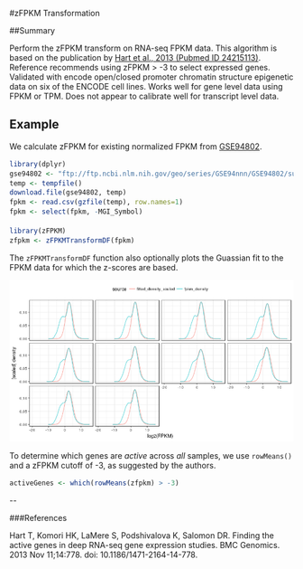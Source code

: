 #zFPKM Transformation

##Summary

Perform the zFPKM transform on RNA-seq FPKM data. This algorithm is based on the publication by [Hart et al., 2013 
(Pubmed ID 24215113)](https://www.ncbi.nlm.nih.gov/pubmed/24215113). Reference recommends using zFPKM > -3 to select 
expressed genes. Validated with encode open/closed promoter chromatin structure epigenetic data on six of the ENCODE 
cell lines. Works well for gene level data using FPKM or TPM. Does not appear to calibrate well for transcript level 
data.

## Example

We calculate zFPKM for existing normalized FPKM from [GSE94802](https://www.ncbi.nlm.nih.gov/geo/query/acc.cgi?acc=GSE94802).

```r
library(dplyr)
gse94802 <- "ftp://ftp.ncbi.nlm.nih.gov/geo/series/GSE94nnn/GSE94802/suppl/GSE94802_Minkina_etal_normalized_FPKM.csv.gz"
temp <- tempfile()
download.file(gse94802, temp)
fpkm <- read.csv(gzfile(temp), row.names=1)
fpkm <- select(fpkm, -MGI_Symbol)

library(zFPKM)
zfpkm <- zFPKMTransformDF(fpkm)
```

The `zFPKMTransformDF` function also optionally  plots the Guassian fit to the FPKM data for which the z-scores are based.

![](README_plot.png)

To determine which genes are *active* across *all* samples, we use `rowMeans()` and a zFPKM cutoff of -3, as suggested
by the authors.

```r
activeGenes <- which(rowMeans(zfpkm) > -3)
```

--

###References

Hart T, Komori HK, LaMere S, Podshivalova K, Salomon DR. Finding the active genes in deep RNA-seq gene expression 
studies. BMC Genomics. 2013 Nov 11;14:778. doi: 10.1186/1471-2164-14-778.
